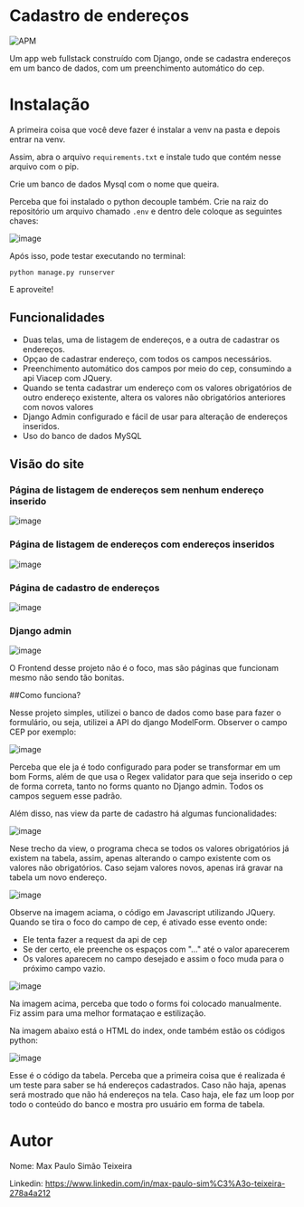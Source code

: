 # Cadastro de endereços
![APM](https://img.shields.io/apm/l/vim-mode)

Um app web fullstack construído com Django, onde se cadastra endereços em um banco de dados, com um preenchimento automático do cep.

# Instalação
A primeira coisa que você deve fazer é instalar a venv na pasta e depois entrar na venv.

Assim, abra o arquivo `requirements.txt` e instale tudo que contém nesse arquivo com o pip.

Crie um banco de dados Mysql com o nome que queira.

Perceba que foi instalado o python decouple também. Crie na raiz do repositório um arquivo chamado `.env` e dentro dele coloque as seguintes chaves:

![image](https://user-images.githubusercontent.com/89614438/161355350-db4974cd-23b4-4a8c-89be-c925c01b0751.png)

Após isso, pode testar executando no terminal:
```
python manage.py runserver

```
E aproveite!

## Funcionalidades

- Duas telas, uma de listagem de endereços, e a outra de cadastrar os endereços.
- Opçao de cadastrar endereço, com todos os campos necessários.
- Preenchimento automático dos campos por meio do cep, consumindo a api Viacep com JQuery.
- Quando se tenta cadastrar um endereço com os valores obrigatórios de outro endereço existente, altera os valores não obrigatórios anteriores com novos valores
- Django Admin configurado e fácil de usar para alteração de endereços inseridos.
- Uso do banco de dados MySQL

## Visão do site


### Página de listagem de endereços sem nenhum endereço inserido

![image](https://user-images.githubusercontent.com/89614438/161352320-8e87cc3a-218e-4d24-9ee0-1d7ddd0f7703.png)


### Página de listagem de endereços com endereços inseridos

![image](https://user-images.githubusercontent.com/89614438/161352867-1bc2e984-9876-4007-ae42-abd6e44d0d83.png)


### Página de cadastro de endereços

![image](https://user-images.githubusercontent.com/89614438/161352424-3342feb0-7c7a-4fad-98f2-299f32ccaba6.png)

### Django admin

![image](https://user-images.githubusercontent.com/89614438/161352898-2539ad23-1a7b-4c4b-abb9-65d813077a0f.png)

O Frontend desse projeto não é o foco, mas são páginas que funcionam mesmo não sendo tão bonitas.

##Como funciona?

Nesse projeto simples, utilizei o banco de dados como base para fazer o formulário, ou seja, utilizei a API do django ModelForm.
Observer o campo CEP por exemplo:

![image](https://user-images.githubusercontent.com/89614438/161353106-714decba-a3d8-4a1c-b570-f6e3a41cd9c1.png)

Perceba que ele ja é todo configurado para poder se transformar em um bom Forms, além de que usa o Regex validator para que seja inserido o cep de forma correta, tanto no forms quanto no Django admin. Todos os campos seguem esse padrão.

Além disso, nas view da parte de cadastro há algumas funcionalidades:

![image](https://user-images.githubusercontent.com/89614438/161353301-26887fe7-1511-4054-8adb-cf088f7b48b5.png)

Nese trecho da view, o programa checa se todos os valores obrigatórios já existem na tabela, assim, apenas alterando o campo existente com os valores não obrigatórios.
Caso sejam valores novos, apenas irá gravar na tabela um novo endereço.

![image](https://user-images.githubusercontent.com/89614438/161353994-3a74cfce-59da-4b2e-b487-d376ac5458c1.png)

Observe na imagem aciama, o código em Javascript utilizando JQuery.
Quando se tira o foco do campo de cep, é ativado esse evento onde:
- Ele tenta fazer a request da api de cep
- Se der certo, ele preenche os espaços com "..." até o valor aparecerem
- Os valores aparecem no campo desejado e assim o foco muda para o próximo campo vazio.

![image](https://user-images.githubusercontent.com/89614438/161354120-9e350883-2196-4126-9a98-c297d1b5b51a.png)

Na imagem acima, perceba que todo o forms foi colocado manualmente. Fiz assim para uma melhor formataçao e estilização.

Na imagem abaixo está o HTML do index, onde também estão os códigos python:

![image](https://user-images.githubusercontent.com/89614438/161354216-4aea4a3f-6101-4643-aac7-cc46fd04e87a.png)

Esse é o código da tabela. Perceba que a primeira coisa que é realizada é um teste para saber se há endereços cadastrados. Caso não haja, apenas será mostrado que não há endereços na tela.
Caso haja, ele faz um loop por todo o conteúdo do banco e mostra pro usuário em forma de tabela.

# Autor

Nome: Max Paulo Simão Teixeira

Linkedin: https://www.linkedin.com/in/max-paulo-sim%C3%A3o-teixeira-278a4a212



